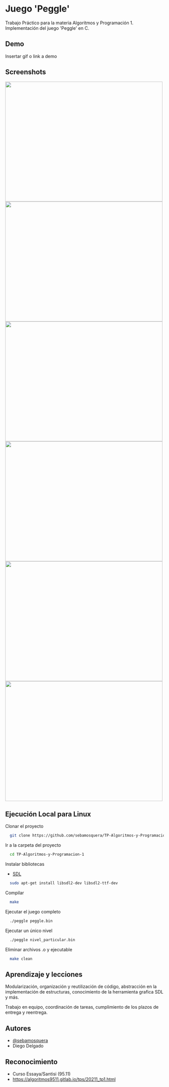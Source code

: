 
# Juego 'Peggle'

Trabajo Práctico para la materia Algoritmos y Programación 1. 
Implementación del juego 'Peggle' en C.

## Demo

Insertar gif o link a demo
  
## Screenshots

<div display:"flex">
  <img src="https://user-images.githubusercontent.com/67401008/131229641-04363b91-afba-4887-a39c-4f4d1e223352.png" width="500" height="380">
  <img src="https://user-images.githubusercontent.com/67401008/131229725-c5ed4656-e458-4ede-a6ee-9fe58ca9d6e2.png" width="500" height="380">
</div>
<div display:"flex">
  <img src="https://user-images.githubusercontent.com/67401008/131230067-7f70a205-2da6-4a9d-ab64-e5ca265b631b.png" width="500" height="380">
  <img src="https://user-images.githubusercontent.com/67401008/131230064-35160615-97bf-421d-85f3-ad9f1a2e262f.png" width="500" height="380">
</div>
<div display:"flex">
  <img src="https://user-images.githubusercontent.com/67401008/131230074-530b9adc-3ebe-43b2-9c1f-fe421af28935.png" width="500" height="380">
  <img src="https://user-images.githubusercontent.com/67401008/131230077-cd8786e3-d243-4360-ac91-2da28e9d0365.png" width="500" height="380">
</div>

## Ejecución Local para Linux

Clonar el proyecto
```bash
  git clone https://github.com/sebamosquera/TP-Algoritmos-y-Programacion-1
```

Ir a la carpeta del proyecto
```bash
  cd TP-Algoritmos-y-Programacion-1
```

Instalar bibliotecas

- [SDL](http://www.libsdl.org/)
```bash
  sudo apt-get install libsdl2-dev libsdl2-ttf-dev
```

Compilar

```bash
  make
```

Ejecutar el juego completo

```bash
  ./peggle peggle.bin
```

Ejecutar un único nivel

```bash
  ./peggle nivel_particular.bin
```

Eliminar archivos .o y ejecutable

```bash
  make clean
```

  
## Aprendizaje y lecciones

Modularización, organización y reutilización de código, abstracción en la implementación de estructuras, conocimiento de la herramienta grafica SDL y más.

Trabajo en equipo, coordinación de tareas, cumplimiento de los plazos de entrega y reentrega.
## Autores

- [@sebamosquera](https://www.github.com/sebamosquera)
- Diego Delgado

## Reconocimiento

 - Curso Essaya/Santisi (95.11)
 - https://algoritmos9511.gitlab.io/tps/20211_tp1.html
